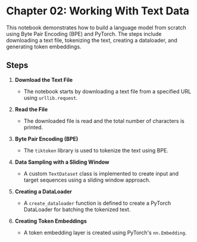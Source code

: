 # Chapter 02: Working With Text Data

This notebook demonstrates how to build a language model from scratch using Byte Pair Encoding (BPE) and PyTorch. The steps include downloading a text file, tokenizing the text, creating a dataloader, and generating token embeddings.

## Steps

1. **Download the Text File**
   - The notebook starts by downloading a text file from a specified URL using `urllib.request`.

2. **Read the File**
   - The downloaded file is read and the total number of characters is printed.

3. **Byte Pair Encoding (BPE)**
   - The `tiktoken` library is used to tokenize the text using BPE.

4. **Data Sampling with a Sliding Window**
   - A custom `TextDataset` class is implemented to create input and target sequences using a sliding window approach.

5. **Creating a DataLoader**
   - A `create_dataloader` function is defined to create a PyTorch DataLoader for batching the tokenized text.

6. **Creating Token Embeddings**
   - A token embedding layer is created using PyTorch's `nn.Embedding`.


